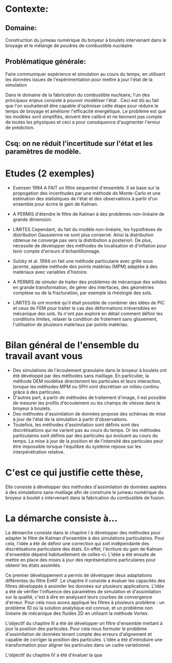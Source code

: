 # Contexte: 
## Domaine: 
Construction du jumeau numérique du broyeur à boulets intervenant dans le broyage et le mélange de poudres de combustible nucléaire.

## Problématique générale: 
Faire communiquer expérience et simulation au cours du temps, en utilisant les données issues de l'expérimentation pour mettre à jour l'état de la simulation

Dans le domaine de la fabrication du combustible nucléaire, l'un des principaux enjeux consiste à pouvoir modéliser l'état . Ceci est dû au fait que l'on souhaiterait être capable d'optimiser cette étape pour réduire le temps de broyage et améliorer l'efficacité energétique. Le problème est que les modèles sont simplifiés, doivent être calibré et ne tiennent pas compte de toutes les physiques et ceci a pour conséquence d'augmenter l'erreur de prédiction.

## Csq: on ne réduit l'incertitude sur l'état et les paramètres de modèle.

# Etudes (2 exemples)

- Evensen 1994 A FAIT un filtre séquentiel d'ensemble. Il se base sur la propogation des incertitudes par une méthode de Monte-Carlo et une estimation des statistiques de l'état et des observations à partir d'un ensemble pour écrire le gain de Kalman.
   
- A PERMIS d'étendre le filtre de Kalman à des problèmes non-linéaire de grande dimension.

- LIMITES Cependant, du fait du modèle non-linéaire, les hypothèses de distribution Gaussienne ne sont plus conservé. Ainsi la distribution obtenue ne converge pas vers la distribution a posteriori. De plus, nécessite de développer des méthodes de localisation et d'inflation pour tenir compte d'erreurs d'échantillonnage.

- Sulzky et al. 1994 on fait une méthode particulaire avec grille sous jacente, appelée méthode des points matériau (MPM) adaptée à des matériaux avec variables d'histoire.
- A PERMIS de simuler de traiter des problèmes de mécanique des solides en grande transformation, de gérer des interfaces, des géométries complexe ou de la fracturation, par exemple la rhéologie des sols.
- LIMITES ils ont montré qu'il était possible de combiner des idées de PIC et ceux de FEM pour traiter le cas des déformations irréversibles en mécanique des sols. Ils n'ont pas exploré en détail comment définir les conditions limites, relaxer la condition de frotement sans glissement, l'utilisation de plusieurs matériaux par points matériau.

# Bilan général de l'ensemble du travail avant vous
- Des simulations de l'écoulement granulaire dans le broyeur à boulets ont été développé par des méthodes sans maillage. En particulier, la méthode DEM modélise directement les particules et leurs interaction, lorsque les méthodes MPM ou SPH vont discrétiser un milieu continu grâce à des particules.
- D'autres part, à partir de méthodes de traitement d'image, il est possible de mesurer les profils d'écoulement ou les champs de vitesse dans le broyeur à boulets.
- Des méthodes d'assimilation de données propose des schémas de mise à jour de l'état de la simulation à partir d'observations.
- Toutefois, les méthodes d'assimilation sont définis sont des discrétisations qui ne varient pas au cours du temps. Or les méthodes particulaires sont définis par des particules qui évoluent au cours du temps. La mise à jour de la position et de l'intensité des particules peut être impossible lorsque l'équilibre du système repose sur les interpénétration relative.
# C'est ce qui justifie cette thèse,
Elle consiste à développer des méthodes d'assimilation de données aaptées à des simulations sans-maillage afin de construire le jumeau numérique du broyeur à boulet s intervenant dans la fabrication du combustible de fusion.

# La démarche consiste à...

La démarche consiste dans le chapitre I à développer des méthodes pour adapter le filtre de Kalman d'ensemble à des simulations particulaires. Pour cela, l'idée a été de définir une correction qui soit indépendante des discrétisations particulaire des états. En effet, l'écriture du gain de Kalman d'ensemble dépend habituellement de celles-ci.
L'idée a été ensuite de mettre en place des mises à jour des représentations particulaires pour obtenir les états assimilés.

Ce premier développement a permis de développer deux adaptations différentes du filtre EnKF. Le chapitre II consiste a évaluer les capacités des filtres développés à assimiler les données sur plusieurs applications. L'idée a été de vérifier l'influence des paramètres de simulation et d'assimilation sur la qualité, c'est à dire en analysant leurs courbes de convergence d'erreur. Pour cela nous avons appliqué les filtres à plusieurs problème : un problème 1D où la solution analytique est connue, et un problème non linéaire de mécanique des fluides 2D en utilisant la méthode Vortex.

<!-- Cette deuxième partie a permis d'évaluer ces deux adaptations du filtre EnKF. Néanmoins, celles-ci on mis en évidence des faiblesses pour traiter le cas où la discrétisation particulaire ne permettait pas de supporter la solution analysée. De plus, elle nécessite
de 

celles-ci ne corrige que l'intensité des champs, et ne permettent pas de corriger la position du support de particule.  -->

L'objectif du chapitre III a été de développer un filtre d'ensemble mettant à jour la position des particules. Pour cela nous formuler le problème d'assimilation de données tenant compte des erreurs d'alignement et capable de corriger la position des particules. L'idée a été d'introduire une transformation pour aligner les particules dans un cadre variationnel.

L'objectif du chapitre IV a été d'évaluer la qua